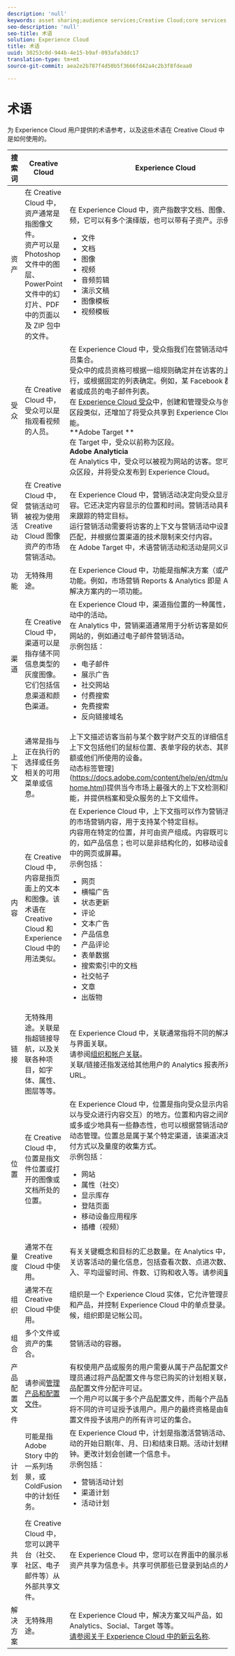 ```yaml
---
description: 'null'
keywords: asset sharing;audience services;Creative Cloud;core services
seo-description: 'null'
seo-title: 术语
solution: Experience Cloud
title: 术语
uuid: 30253c0d-944b-4e15-b9af-093afa3ddc17
translation-type: tm+mt
source-git-commit: aea2e2b787f4d50b5f3666fd42a4c2b3f8fdeaa0

---
```



# 术语

为 Experience Cloud 用户提供的术语参考，以及这些术语在 Creative Cloud 中是如何使用的。

| 搜索词 | Creative Cloud | Experience Cloud |
|--- |----- |---- |
| 资产 | 在 Creative Cloud 中，资产通常是指图像文件。<br>资产可以是 Photoshop 文件中的图层、PowerPoint 文件中的幻灯片、PDF 中的页面以及 ZIP 包中的文件。 | 在 Experience Cloud 中，资产指数字文档、图像、视频或音频，它可以有多个演绎版，也可以带有子资产。示例包括：<ul><li>文件</li><li>文档</li><li>图像</li><li>视频</li><li>音频剪辑</li><li>演示文稿</li><li>图像模板</li><li>视频模板</li></ul> |
| 受众 | 在 Creative Cloud 中，受众可以是指观看视频的人员。 | 在 Experience Cloud 中，受众指我们在营销活动中定位的人员集合。<br>受众中的成员资格可根据一组规则确定并在访客的上下文中运行，或根据固定的列表确定。例如，某 Facebook 群组中订阅者或成员的电子邮件列表。<br>在 [Experience Cloud 受众](audience-library/audience-library.md)中，创建和管理受众与创建和使用区段类似，还增加了将受众共享到 Experience Cloud 的功能。<br>**Adobe Target **<br>在 Target 中，受众以前称为区段。<br>**Adobe Analyticia**<br>&#x200B;在 Analytics 中，受众可以被视为网站的访客。您可以创建受众区段，并将受众发布到 Experience Cloud。 |
| 促销活动 | 在 Creative Cloud 中，营销活动可被视为使用 Creative Cloud 图像资产的市场营销活动。 | 在 Experience Cloud 中，营销活动决定向受众显示哪些内容。它还决定内容显示的位置和时间。营销活动具有通过量度来跟踪的特定目标。<br>运行营销活动需要将访客的上下文与营销活动中设置的规则相匹配，并根据位置渠道的技术限制来交付内容。<br>在 Adobe Target 中，术语营销活动和活动是同义词。 |
| 功能 | 无特殊用途。 | 在 Experience Cloud 中，功能是指解决方案（或产品）内的功能。例如，市场营销 Reports &amp; Analytics 即是 Analytics 解决方案内的一项功能。 |
| 渠道 | 在 Creative Cloud 中，渠道可以是指存储不同信息类型的灰度图像。它们包括信息渠道和颜色渠道。 | 在 Experience Cloud 中，渠道指位置的一种属性，或营销活动中的活动。<br>在 Analytics 中，营销渠道通常用于分析访客是如何抵达您的网站的，例如通过电子邮件营销活动。<br>示例包括：<ul><li>电子邮件</li><li>展示广告</li><li>社交网站</li><li>付费搜索</li><li>免费搜索</li><li>反向链接域名</li></ul> |
| 上下文 | 通常是指与正在执行的选择或任务相关的可用菜单或信息。 | 上下文描述访客当前与某个数字财产交互的详细信息。例如，上下文包括他们的鼠标位置、表单字段的状态、其购物车的金额或他们所使用的设备。<br>动态标签管理](https://docs.adobe.com/content/help/en/dtm/using/dtm-home.html)提供当今市场上最强大的上下文检测和服务激活功能，并提供档案和受众服务的上下文组件。 |
| 内容 | 在 Creative Cloud 中，内容是指页面上的文本和图像。该术语在 Creative Cloud 和 Experience Cloud 中的用法类似。 | 在 Experience Cloud 中，上下文指可以作为营销活动一部分的市场营销内容，用于支持某个特定目标。<br>内容用在特定的位置，并可由资产组成。内容既可以是结构化的，如产品信息；也可以是非结构化的，如移动设备应用程序中的网页或屏幕。<br>示例包括：<ul><li>网页</li><li>横幅广告</li><li>状态更新</li><li>评论</li><li>文本广告</li><li>产品信息</li><li>产品评论</li><li>表单数据</li><li>搜索索引中的文档</li><li>社交帖子</li><li>文章</li><li>出版物</li></ul> |
| 链接 | 无特殊用途。关联是指超链接导航，以及关联各种项目，如字体、属性、图层等等。 | 在 Experience Cloud 中，关联通常指将不同的解决方案帐户与界面关联。<br>请参阅[组织和帐户关联](admin-getting-started/organizations.md)。<br>关联/链接还指发送给其他用户的 Analytics 报表所对应的标准 URL。 |
| 位置 | 在 Creative Cloud 中，位置是指文件位置或打开的图像或文档所处的位置。 | 在 Experience Cloud 中，位置是指向受众显示内容（并且可以与受众进行内容交互）的地方。位置和内容之间的关联可以或多或少地具有一些静态性，也可以根据营销活动的规则进行动态管理。位置总是属于某个特定渠道，该渠道决定内容的交付方式以及量度的收集方式。<br>示例包括：<ul><li>网站</li><li>属性（社交）</li><li>显示库存</li><li>登陆页面</li><li>移动设备应用程序</li><li>插槽（视频）</li></ul> |
| 量度 | 通常不在 Creative Cloud 中使用。 | 有关关键概念和目标的汇总数量。在 Analytics 中，量度是有关访客活动的量化信息，包括查看次数、点进次数、重新载入、平均逗留时间、件数、订购和收入等。请参阅[量度描述](https://docs.adobe.com/content/help/en/analytics/components/variables/metrics/metricslist.html)。 |
| 组织 | 通常不在 Creative Cloud 中使用。 | 组织是一个 Experience Cloud 实体，它允许管理员配置用户和产品，并控制 Experience Cloud 中的单点登录。更多时候，组织即是记帐公司。 |
| 组合 | 多个文件或资产的集合。 | 营销活动的容器。 |
| 产品配置文件 | 请参阅[管理产品和配置文件](https://helpx.adobe.com/enterprise/using/manage-products-and-profiles.html)。 | 有权使用产品或服务的用户需要从属于产品配置文件。产品管理员通过将产品配置文件与您已购买的计划相关联，来为该产品配置文件分配许可证。<br>一个用户可以属于多个产品配置文件，而每个产品配置文件会将不同的许可证授予该用户。用户的最终资格是由每个产品配置文件授予该用户的所有许可证的集合。 |
| 计划 | 可能是指 Adobe Story 中的一系列场景，或 ColdFusion 中的计划任务。 | 在 Experience Cloud 中，计划是指激活营销活动、渠道和活动的开始日期(年、月、日)和结束日期。活动计划精确到分钟。更改计划会创建一个信息卡。<br>示例包括：<ul><li>营销活动计划</li><li>渠道计划</li><li>活动计划</li></ul> |
| 共享 | 在 Creative Cloud 中，您可以跨平台（社交、社区、电子邮件等）从外部共享文件。 | 在 Experience Cloud 中，您可以在界面中的展示板内，仅将资产共享为信息卡。共享可供那些已登录到站点的人员使用。 |
| 解决方案 | 无特殊用途。 | 在 Experience Cloud 中，解决方案又叫产品，如 Analytics、Social、Target 等等。<br>[请参阅关于 Experience Cloud 中的新云名称](solutions-core-services.md). |
